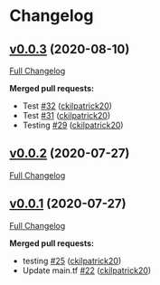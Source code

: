 # Changelog

## [v0.0.3](https://github.com/ckilpatrick20/github-actions/tree/v0.0.3) (2020-08-10)

[Full Changelog](https://github.com/ckilpatrick20/github-actions/compare/v0.0.2...v0.0.3)

**Merged pull requests:**

- Test [\#32](https://github.com/ckilpatrick20/github-actions/pull/32) ([ckilpatrick20](https://github.com/ckilpatrick20))
- Test [\#31](https://github.com/ckilpatrick20/github-actions/pull/31) ([ckilpatrick20](https://github.com/ckilpatrick20))
- Testing [\#29](https://github.com/ckilpatrick20/github-actions/pull/29) ([ckilpatrick20](https://github.com/ckilpatrick20))

## [v0.0.2](https://github.com/ckilpatrick20/github-actions/tree/v0.0.2) (2020-07-27)

[Full Changelog](https://github.com/ckilpatrick20/github-actions/compare/v0.0.1...v0.0.2)

## [v0.0.1](https://github.com/ckilpatrick20/github-actions/tree/v0.0.1) (2020-07-27)

[Full Changelog](https://github.com/ckilpatrick20/github-actions/compare/2842726884c75a968bf07362a0c1bc59bede7fd8...v0.0.1)

**Merged pull requests:**

- testing [\#25](https://github.com/ckilpatrick20/github-actions/pull/25) ([ckilpatrick20](https://github.com/ckilpatrick20))
- Update main.tf [\#22](https://github.com/ckilpatrick20/github-actions/pull/22) ([ckilpatrick20](https://github.com/ckilpatrick20))
